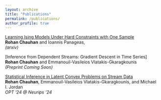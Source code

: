 ```yaml
---
layout: archive
title: "Publications"
permalink: /publications/
author_profile: true
---
```


[Learning Ising Models Under Hard Constraints with One Sample](https://arxiv.org/pdf/2509.20993)
<br> **Rohan Chauhan** and Ioannis Panageas, 
<br> <i>(arxiv)</i>


[Inference from Dependent Streams: Gradient Descent in Time Series]
<br> **Rohan Chauhan** and Emmanouil-Vasileios Vlatakis-Gkaragkounis
<br> <i>(Preprint Coming Soon)</i>


[Statistical Inference in Latent Convex Problems
on Stream Data](https://openreview.net/pdf?id=t4XGjxE4s7)
<br> **Rohan Chauhan**, Emmanouil-Vasileios Vlatakis-Gkaragkounis, and Michael I. Jordan
<br> <i>OPT '24 @ Neurips '24</i>


